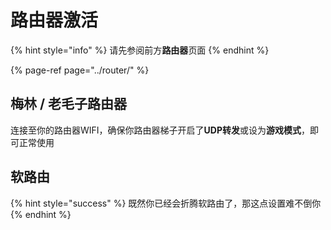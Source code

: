 # 路由器激活

{% hint style="info" %}
请先参阅前方**路由器**页面
{% endhint %}

{% page-ref page="../router/" %}

## 梅林 / 老毛子路由器

连接至你的路由器WIFI，确保你路由器梯子开启了**UDP转发**或设为**游戏模式**，即可正常使用

## 软路由

{% hint style="success" %}
既然你已经会折腾软路由了，那这点设置难不倒你
{% endhint %}

